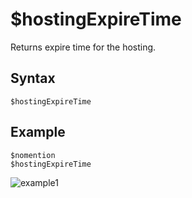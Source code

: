 # $hostingExpireTime 
Returns expire time for the hosting.

## Syntax
``` 
$hostingExpireTime
```

## Example
``` 
$nomention 
$hostingExpireTime 
``` 
![example1](https://user-images.githubusercontent.com/42785890/151823699-8a5fda67-b837-41df-9df4-51219a73e120.png)
